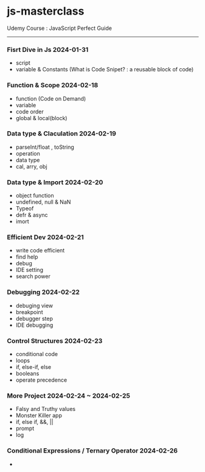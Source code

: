 # js-masterclass

Udemy Course : JavaScript Perfect Guide

---

### Fisrt Dive in Js 2024-01-31

- script
- variable & Constants
  (What is Code Snipet? : a reusable block of code)

### Function & Scope 2024-02-18

- function (Code on Demand)
- variable
- code order
- global & local(block)

### Data type & Claculation 2024-02-19

- parseInt/float , toString
- operation
- data type
- cal, arry, obj

### Data type & Import 2024-02-20

- object function
- undefined, null & NaN
- Typeof
- defr & async
- imort

### Efficient Dev 2024-02-21

- write code efficient
- find help
- debug
- IDE setting
- search power

### Debugging 2024-02-22

- debuging view
- breakpoint
- debugger step
- IDE debugging

### Control Structures 2024-02-23

- conditional code
- loops
- if, else-if, else
- booleans
- operate precedence

### More Project 2024-02-24 ~ 2024-02-25

- Falsy and Truthy values
- Monster Killer app
- if, else if, &&, ||
- prompt
- log

### Conditional Expressions / Ternary Operator 2024-02-26

-
